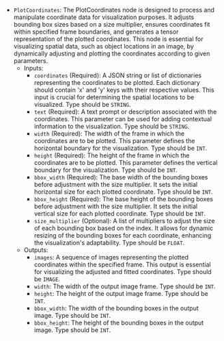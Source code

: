 - `PlotCoordinates`: The PlotCoordinates node is designed to process and manipulate coordinate data for visualization purposes. It adjusts bounding box sizes based on a size multiplier, ensures coordinates fit within specified frame boundaries, and generates a tensor representation of the plotted coordinates. This node is essential for visualizing spatial data, such as object locations in an image, by dynamically adjusting and plotting the coordinates according to given parameters.
    - Inputs:
        - `coordinates` (Required): A JSON string or list of dictionaries representing the coordinates to be plotted. Each dictionary should contain 'x' and 'y' keys with their respective values. This input is crucial for determining the spatial locations to be visualized. Type should be `STRING`.
        - `text` (Required): A text prompt or description associated with the coordinates. This parameter can be used for adding contextual information to the visualization. Type should be `STRING`.
        - `width` (Required): The width of the frame in which the coordinates are to be plotted. This parameter defines the horizontal boundary for the visualization. Type should be `INT`.
        - `height` (Required): The height of the frame in which the coordinates are to be plotted. This parameter defines the vertical boundary for the visualization. Type should be `INT`.
        - `bbox_width` (Required): The base width of the bounding boxes before adjustment with the size multiplier. It sets the initial horizontal size for each plotted coordinate. Type should be `INT`.
        - `bbox_height` (Required): The base height of the bounding boxes before adjustment with the size multiplier. It sets the initial vertical size for each plotted coordinate. Type should be `INT`.
        - `size_multiplier` (Optional): A list of multipliers to adjust the size of each bounding box based on the index. It allows for dynamic resizing of the bounding boxes for each coordinate, enhancing the visualization's adaptability. Type should be `FLOAT`.
    - Outputs:
        - `images`: A sequence of images representing the plotted coordinates within the specified frame. This output is essential for visualizing the adjusted and fitted coordinates. Type should be `IMAGE`.
        - `width`: The width of the output image frame. Type should be `INT`.
        - `height`: The height of the output image frame. Type should be `INT`.
        - `bbox_width`: The width of the bounding boxes in the output image. Type should be `INT`.
        - `bbox_height`: The height of the bounding boxes in the output image. Type should be `INT`.
